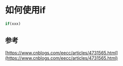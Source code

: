 # 如何使用if

```js
if(xxx)

```


## 参考

[https://www.cnblogs.com/eecc/articles/4731565.html](https://www.cnblogs.com/eecc/articles/4731565.html)

